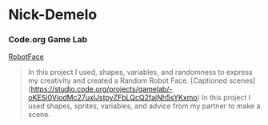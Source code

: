 # Nick-Demelo
### Code.org Game Lab
[RobotFace](https://NicholasDemelo.github.io/RobotFace/)
> In this project I used, shapes, variables, and randomness to express my creativity and created a Random Robot Face.
> [Captioned scenes] (https://studio.code.org/projects/gamelab/-oKESi0ViodMc27uxlJstpyZFbLQcQ2fajNh5sYKxmo)
> In this project I used shapes, sprites, variables, and advice from my partner to make a scene.
